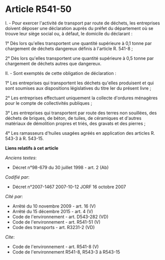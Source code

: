 # Article R541-50

I. - Pour exercer l'activité de transport par route de déchets, les entreprises doivent déposer une déclaration auprès du
préfet du département où se trouve leur siège social ou, à défaut, le domicile du déclarant :

1° Dès lors qu'elles transportent une quantité supérieure à 0,1 tonne par chargement de déchets dangereux définis à l'article
R. 541-8 ;

2° Dès lors qu'elles transportent une quantité supérieure à 0,5 tonne par chargement de déchets autres que dangereux.

II. - Sont exemptés de cette obligation de déclaration :

1° Les entreprises qui transportent les déchets qu'elles produisent et qui sont soumises aux dispositions législatives du
titre Ier du présent livre ;

2° Les entreprises effectuant uniquement la collecte d'ordures ménagères pour le compte de collectivités publiques ;

3° Les entreprises qui transportent par route des terres non souillées, des déchets de briques, de béton, de tuiles, de
céramiques et d'autres matériaux de démolition propres et triés, des gravats et des pierres ;

4° Les ramasseurs d'huiles usagées agréés en application des articles R. 543-3 à R. 543-15.

**Liens relatifs à cet article**

_Anciens textes_:

  - Décret n°98-679 du 30 juillet 1998 - art. 2 (Ab)

_Codifié par_:

  - Décret n°2007-1467 2007-10-12 JORF 16 octobre 2007

_Cité par_:

  - Arrêté du 10 novembre 2009 - art. 16 (V)
  - Arrêté du 15 décembre 2015 - art. 4 (V)
  - Code de l'environnement - art. D543-282 (VD)
  - Code de l'environnement - art. R541-51 (V)
  - Code des transports - art. R3231-2 (VD)

_Cite_:

  - Code de l'environnement - art. R541-8 (V)
  - Code de l'environnement R541-8, R543-3 à R543-15
